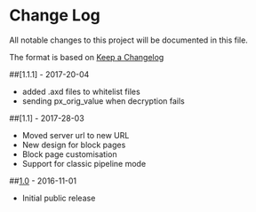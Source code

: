 # Change Log

All notable changes to this project will be documented in this file.

The format is based on [Keep a Changelog](http://keepachangelog.com/)

##[1.1.1] - 2017-20-04
- added .axd files to whitelist files
- sending px_orig_value when decryption fails

##[1.1] - 2017-28-03
- Moved server url to new URL
- New design for block pages
- Block page customisation 
- Support for classic pipeline mode

##[1.0] - 2016-11-01
- Initial public release

[1.0]: https://github.com/PerimeterX/perimeterx-asp-net/releases/tag/v1.0

